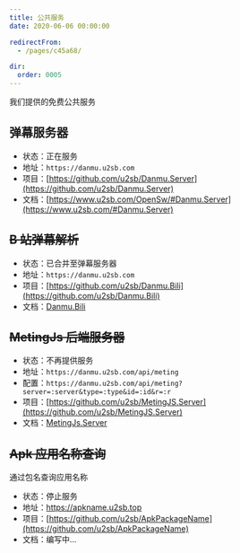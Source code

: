 ```yaml
---
title: 公共服务
date: 2020-06-06 00:00:00

redirectFrom:
  - /pages/c45a68/

dir:
  order: 0005
---
```


我们提供的免费公共服务

<!-- more -->

## 弹幕服务器

- 状态：正在服务
- 地址：`https://danmu.u2sb.com`
- 项目：[https://github.com/u2sb/Danmu.Server](https://github.com/u2sb/Danmu.Server)
- 文档：[https://www.u2sb.com/OpenSw/#Danmu.Server](https://www.u2sb.com/#Danmu.Server)

## ~~B 站弹幕解析~~

- 状态：已合并至弹幕服务器
- 地址：`https://danmu.u2sb.com`
- 项目：[https://github.com/u2sb/Danmu.Bili](https://github.com/u2sb/Danmu.Bili)
- 文档：[Danmu.Bili](<[../0050.Danmu.Bili/0010.安装和基本介绍.md](https://github.com/u2sb/Danmu.Bili)>)

## ~~MetingJs 后端服务器~~

- 状态：不再提供服务
- 地址：`https://danmu.u2sb.com/api/meting`
- 配置：`https://danmu.u2sb.com/api/meting?server=:server&type=:type&id=:id&r=:r`
- 项目：[https://github.com/u2sb/MetingJS.Server](https://github.com/u2sb/MetingJS.Server)
- 文档：[MetingJs.Server](../MetingJS.Server/README.md)

## ~~Apk 应用名称查询~~

通过包名查询应用名称

- 状态：停止服务
- 地址：https://apkname.u2sb.top
- 项目：[https://github.com/u2sb/ApkPackageName](https://github.com/u2sb/ApkPackageName)
- 文档：编写中...
